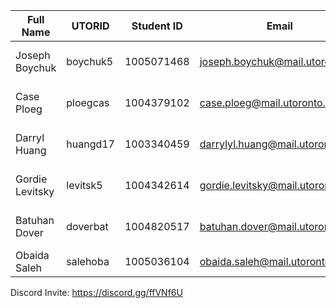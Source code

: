 | Full Name         | UTORID	| Student ID    | Email                             | Best way to Contact   |
| ----------------- | --------- | ------------- | --------------------------------- | --------------------- |
| Joseph Boychuk    | boychuk5  | 1005071468    | joseph.boychuk@mail.utoronto.ca   | Phone: (647)-636-0931 |
| Case Ploeg        | ploegcas  | 1004379102    | case.ploeg@mail.utoronto.ca       | Phone: (705)-795-8015 |
| Darryl Huang      | huangd17  | 1003340459    | darrylyl.huang@mail.utoronto.ca   | Phone: (416)-389-0996 |
| Gordie Levitsky   | levitsk5  | 1004342614    | gordie.levitsky@mail.utoronto.ca  | Phone: (647)-654-9449 |
| Batuhan Dover     | doverbat  | 1004820517    | batuhan.dover@mail.utoronto.ca  | discord or messenger(out of Canada) |
| Obaida Saleh      | salehoba  | 1005036104    | obaida.saleh@mail.utoronto.ca     | Phone: (647-667-3471) |
Discord Invite: https://discord.gg/ffVNf6U

